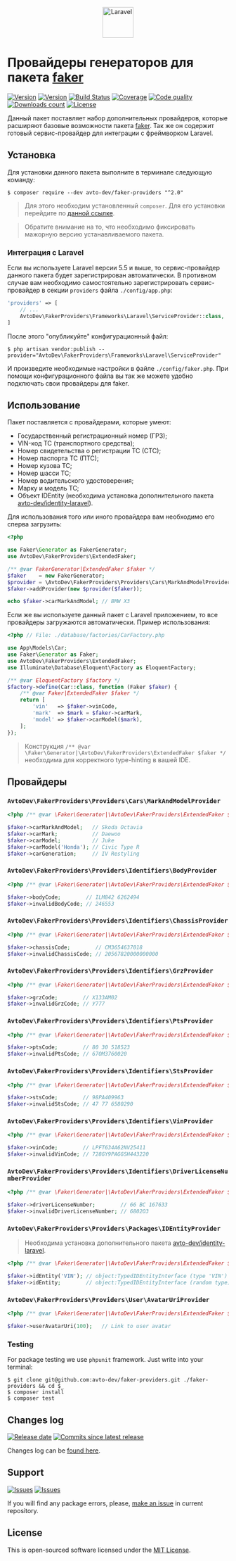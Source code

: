 <p align="center">
  <img src="https://hsto.org/webt/0v/qb/0p/0vqb0pp6ntyyd8mbdkkj0wsllwo.png" alt="Laravel" width="70" height="70" />
</p>

# Провайдеры генераторов для пакета [faker][faker]

[![Version][badge_packagist_version]][link_packagist]
[![Version][badge_php_version]][link_packagist]
[![Build Status][badge_build_status]][link_build_status]
[![Coverage][badge_coverage]][link_coverage]
[![Code quality][badge_code_quality]][link_coverage]
[![Downloads count][badge_downloads_count]][link_packagist]
[![License][badge_license]][link_license]

Данный пакет поставляет набор дополнительных провайдеров, которые расширяют базовые возможности пакета [faker][faker]. Так же он содержит готовый сервис-провайдер для интеграции с фреймворком Laravel.

## Установка

Для установки данного пакета выполните в терминале следующую команду:

```shell
$ composer require --dev avto-dev/faker-providers "^2.0"
```

> Для этого необходим установленный `composer`. Для его установки перейдите по [данной ссылке][getcomposer].

> Обратите внимание на то, что необходимо фиксировать мажорную версию устанавливаемого пакета.

### Интеграция с Laravel

Если вы используете Laravel версии 5.5 и выше, то сервис-провайдер данного пакета будет зарегистрирован автоматически. В противном случае вам необходимо самостоятельно зарегистрировать сервис-провайдер в секции `providers` файла `./config/app.php`:

```php
'providers' => [
    // ...
    AvtoDev\FakerProviders\Frameworks\Laravel\ServiceProvider::class,
]
```

После этого "опубликуйте" конфигурационный файл:

```shell
$ php artisan vendor:publish --provider="AvtoDev\FakerProviders\Frameworks\Laravel\ServiceProvider"
```

И произведите необходимые настройки в файле  `./config/faker.php`. При помощи конфигурационного файла вы так же можете удобно подключать свои провайдеры для faker.

## Использование

Пакет поставляется с провайдерами, которые умеют:

- Государственный регистрационный номер (ГРЗ);
- VIN-код ТС (транспортного средства);
- Номер свидетельства о регистрации ТС (СТС);
- Номер паспорта ТС (ПТС);
- Номер кузова ТС;
- Номер шасси ТС;
- Номер водительского удостоверения;
- Марку и модель ТС;
- Объект IDEntity (необходима установка дополнительного пакета [avto-dev/identity-laravel][identity]).

Для использования того или иного провайдера вам необходимо его сперва загрузить:

```php
<?php

use Faker\Generator as FakerGenerator;
use AvtoDev\FakerProviders\ExtendedFaker;

/** @var FakerGenerator|ExtendedFaker $faker */
$faker    = new FakerGenerator;
$provider = \AvtoDev\FakerProviders\Providers\Cars\MarkAndModelProvider::class;
$faker->addProvider(new $provider($faker));

echo $faker->carMarkAndModel; // BMW X3
```

Если же вы используете данный пакет с Laravel приложением, то все провайдеры загружаются автоматически. Пример использования:

```php
<?php // File: ./database/factories/CarFactory.php

use App\Models\Car;
use Faker\Generator as Faker;
use AvtoDev\FakerProviders\ExtendedFaker;
use Illuminate\Database\Eloquent\Factory as EloquentFactory;

/** @var EloquentFactory $factory */
$factory->define(Car::class, function (Faker $faker) {
    /** @var Faker|ExtendedFaker $faker */
    return [
        'vin'   => $faker->vinCode,
        'mark'  => $mark = $faker->carMark,
        'model' => $faker->carModel($mark),
    ];
});
```

> Конструкция `/** @var \Faker\Generator|\AvtoDev\FakerProviders\ExtendedFaker $faker */` необходима для корректного type-hinting в вашей IDE.

## Провайдеры

### `AvtoDev\FakerProviders\Providers\Cars\MarkAndModelProvider`

```php
<?php /** @var \Faker\Generator|\AvtoDev\FakerProviders\ExtendedFaker $faker */

$faker->carMarkAndModel;   // Skoda Octavia
$faker->carMark;           // Daewoo
$faker->carModel;          // Juke
$faker->carModel('Honda'); // Civic Type R
$faker->carGeneration;     // IV Restyling
```

### `AvtoDev\FakerProviders\Providers\Identifiers\BodyProvider`

```php
<?php /** @var \Faker\Generator|\AvtoDev\FakerProviders\ExtendedFaker $faker */

$faker->bodyCode;        // ILМ842 6262494
$faker->invalidBodyCode; // 246553
```

### `AvtoDev\FakerProviders\Providers\Identifiers\ChassisProvider`

```php
<?php /** @var \Faker\Generator|\AvtoDev\FakerProviders\ExtendedFaker $faker */

$faker->chassisCode;        // СM3654637018
$faker->invalidChassisCode; // 20567820000000000
```

### `AvtoDev\FakerProviders\Providers\Identifiers\GrzProvider`

```php
<?php /** @var \Faker\Generator|\AvtoDev\FakerProviders\ExtendedFaker $faker */

$faker->grzCode;        // Х133АМ02
$faker->invalidGrzCode; // У777
```

### `AvtoDev\FakerProviders\Providers\Identifiers\PtsProvider`

```php
<?php /** @var \Faker\Generator|\AvtoDev\FakerProviders\ExtendedFaker $faker */

$faker->ptsCode;        // 80 30 518523
$faker->invalidPtsCode; // 67ОМ3760020
```

### `AvtoDev\FakerProviders\Providers\Identifiers\StsProvider`

```php
<?php /** @var \Faker\Generator|\AvtoDev\FakerProviders\ExtendedFaker $faker */

$faker->stsCode;        // 98РА409963
$faker->invalidStsCode; // 47 77 6580290
```

### `AvtoDev\FakerProviders\Providers\Identifiers\VinProvider`

```php
<?php /** @var \Faker\Generator|\AvtoDev\FakerProviders\ExtendedFaker $faker */

$faker->vinCode;        // LPFT634A62NV25411
$faker->invalidVinCode; // 728GY9PAGGSH443220
```

### `AvtoDev\FakerProviders\Providers\Identifiers\DriverLicenseNumberProvider`

```php
<?php /** @var \Faker\Generator|\AvtoDev\FakerProviders\ExtendedFaker $faker */

$faker->driverLicenseNumber;        // 66 ВС 167633
$faker->invalidDriverLicenseNumber; // 6802О3
```

### `AvtoDev\FakerProviders\Providers\Packages\IDEntityProvider`

> Необходима установка дополнительного пакета [avto-dev/identity-laravel][identity].

```php
<?php /** @var \Faker\Generator|\AvtoDev\FakerProviders\ExtendedFaker $faker */

$faker->idEntity('VIN'); // object:TypedIDEntityInterface (type 'VIN')
$faker->idEntity;        // object:TypedIDEntityInterface (random type)
```

### `AvtoDev\FakerProviders\Providers\User\AvatarUriProvider`

```php
<?php /** @var \Faker\Generator|\AvtoDev\FakerProviders\ExtendedFaker $faker */

$faker->userAvatarUri(100);   // Link to user avatar
```


### Testing

For package testing we use `phpunit` framework. Just write into your terminal:

```shell
$ git clone git@github.com:avto-dev/faker-providers.git ./faker-providers && cd $_
$ composer install
$ composer test
```

## Changes log

[![Release date][badge_release_date]][link_releases]
[![Commits since latest release][badge_commits_since_release]][link_commits]

Changes log can be [found here][link_changes_log].

## Support

[![Issues][badge_issues]][link_issues]
[![Issues][badge_pulls]][link_pulls]

If you will find any package errors, please, [make an issue][link_create_issue] in current repository.

## License

This is open-sourced software licensed under the [MIT License][link_license].

[badge_packagist_version]:https://img.shields.io/packagist/v/avto-dev/faker-providers.svg?style=flat-square&maxAge=180
[badge_php_version]:https://img.shields.io/packagist/php-v/avto-dev/faker-providers.svg?style=flat-square&longCache=true
[badge_build_status]:https://img.shields.io/scrutinizer/build/g/avto-dev/faker-providers.svg?style=flat-square&maxAge=180&logo=scrutinizer
[badge_code_quality]:https://img.shields.io/scrutinizer/g/avto-dev/faker-providers.svg?style=flat-square&maxAge=180
[badge_coverage]:https://img.shields.io/scrutinizer/coverage/g/avto-dev/faker-providers.svg?style=flat-square&maxAge=180
[badge_downloads_count]:https://img.shields.io/packagist/dt/avto-dev/faker-providers.svg?style=flat-square&maxAge=180
[badge_license]:https://img.shields.io/packagist/l/avto-dev/faker-providers.svg?style=flat-square&longCache=true
[badge_release_date]:https://img.shields.io/github/release-date/avto-dev/faker-providers.svg?style=flat-square&maxAge=180
[badge_commits_since_release]:https://img.shields.io/github/commits-since/avto-dev/faker-providers/latest.svg?style=flat-square&maxAge=180
[badge_issues]:https://img.shields.io/github/issues/avto-dev/faker-providers.svg?style=flat-square&maxAge=180
[badge_pulls]:https://img.shields.io/github/issues-pr/avto-dev/faker-providers.svg?style=flat-square&maxAge=180
[link_releases]:https://github.com/avto-dev/faker-providers/releases
[link_packagist]:https://packagist.org/packages/avto-dev/faker-providers
[link_build_status]:https://scrutinizer-ci.com/g/avto-dev/faker-providers/build-status/master
[link_coverage]:https://scrutinizer-ci.com/g/avto-dev/faker-providers/?branch=master
[link_changes_log]:https://github.com/avto-dev/faker-providers/blob/master/CHANGELOG.md
[link_issues]:https://github.com/avto-dev/faker-providers/issues
[link_create_issue]:https://github.com/avto-dev/faker-providers/issues/new/choose
[link_commits]:https://github.com/avto-dev/faker-providers/commits
[link_pulls]:https://github.com/avto-dev/faker-providers/pulls
[link_license]:https://github.com/avto-dev/faker-providers/blob/master/LICENSE
[getcomposer]:https://getcomposer.org/download/
[faker]:https://github.com/fzaninotto/Faker
[identity]:https://github.com/avto-dev/identity-laravel
